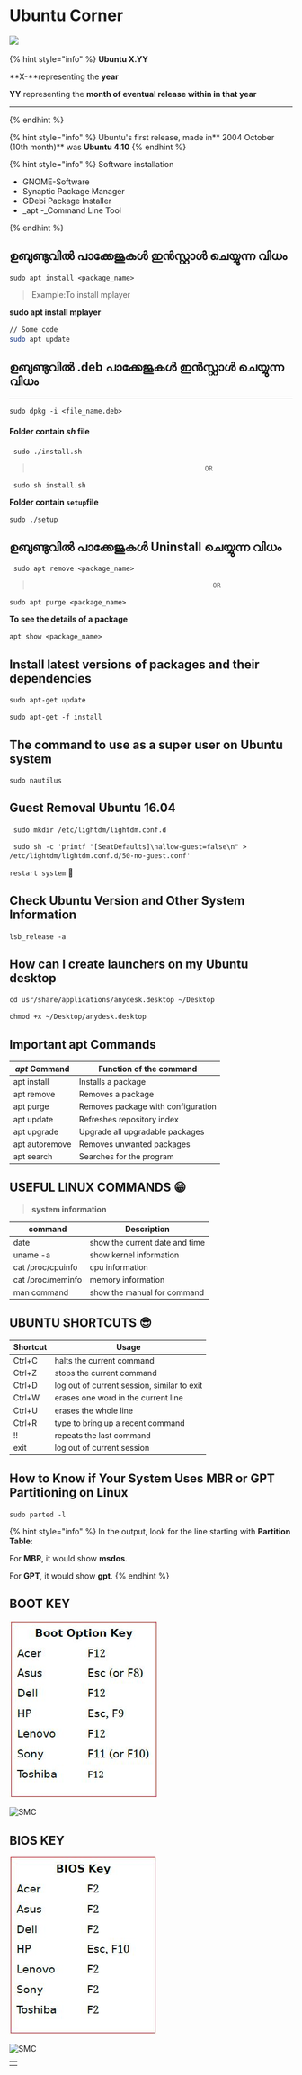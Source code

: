 # Ubuntu Corner

![](../.gitbook/assets/ubuntu_plain_wordmark_logo_icon\_146632.png)

{% hint style="info" %}
**Ubuntu X.YY**

**X-**representing the **year**

**YY** representing the **month of eventual release within in that year**

****
{% endhint %}

{% hint style="info" %}
Ubuntu's first release, made in** 2004 October (10th month)** was **Ubuntu 4.10**
{% endhint %}

{% hint style="info" %}
Software installation

* GNOME-Software
* Synaptic Package Manager
* GDebi Package Installer
* _apt -_Command Line Tool


{% endhint %}

## ഉബുണ്ടുവിൽ പാക്കേജുകൾ ഇൻസ്റ്റാൾ ചെയ്യുന്ന വിധം

```
sudo apt install <package_name>
```

> Example:To install mplayer

**sudo apt install mplayer**

```bash
// Some code
sudo apt update
```

## **ഉബുണ്ടുവിൽ .deb പാക്കേജുകൾ ഇൻസ്റ്റാൾ ചെയ്യുന്ന വിധം**

****

```
sudo dpkg -i <file_name.deb>  
```

#### **Folder contain **_**sh**_** file**

```
 sudo ./install.sh
```

>                                                OR

```
 sudo sh install.sh               
```

**Folder contain `setup`file**

```
sudo ./setup
```

## **ഉബുണ്ടുവിൽ പാക്കേജുകൾ Uninstall ചെയ്യുന്ന വിധം**

```
 sudo apt remove <package_name>                         
```

>                                                  OR

```
sudo apt purge <package_name>
```

**To see the details of a package**

```
apt show <package_name>
```

## Install **latest versions of packages and their dependencies**

```
sudo apt-get update
```

```
sudo apt-get -f install
```

## **The command to use as a super user on Ubuntu system**

```
sudo nautilus
```

##  **Guest Removal Ubuntu 16.04**

```
 sudo mkdir /etc/lightdm/lightdm.conf.d
```



```
 sudo sh -c 'printf "[SeatDefaults]\nallow-guest=false\n" > /etc/lightdm/lightdm.conf.d/50-no-guest.conf'
```

`restart system` :signal_strength: 

##  Check Ubuntu Version and Other System Information

```
lsb_release -a
```

## How can I create launchers on my Ubuntu desktop

```
cd usr/share/applications/anydesk.desktop ~/Desktop
```

```
chmod +x ~/Desktop/anydesk.desktop
```

## Important apt Commands

| _apt_ Command  | Function of the command            |
| -------------- | ---------------------------------- |
| apt install    | Installs a package                 |
| apt remove     | Removes a package                  |
| apt purge      | Removes package with configuration |
| apt update     | Refreshes repository index         |
| apt upgrade    | Upgrade all upgradable packages    |
| apt autoremove | Removes unwanted packages          |
| apt search     | Searches for the program           |

## USEFUL LINUX COMMANDS :grin: 

> **system information**

| **command**       | Description                    |
| ----------------- | ------------------------------ |
| date              | show the current date and time |
| uname -a          |  show kernel information       |
| cat /proc/cpuinfo |  cpu information               |
| cat /proc/meminfo | memory information             |
| man command       | show the manual for command    |

## UBUNTU SHORTCUTS :sunglasses: 

| Shortcut | Usage                                       |
| -------- | ------------------------------------------- |
| Ctrl+C   | halts the current command                   |
| Ctrl+Z   | stops the current command                   |
| Ctrl+D   | log out of current session, similar to exit |
| Ctrl+W   | erases one word in the current line         |
| Ctrl+U   | erases the whole line                       |
| Ctrl+R   |  type to bring up a recent command          |
| !!       | repeats the last command                    |
| exit     | log out of current session                  |

## How to Know if Your System Uses MBR or GPT Partitioning on  Linux

```
sudo parted -l
```

{% hint style="info" %}
 In the output, look for the line starting with **Partition Table**:

 For **MBR**, it would show **msdos**.

 For **GPT**, it would show **gpt**.
{% endhint %}

## BOOT KEY

![](../.gitbook/assets/boot.jpg)

![SMC](https://img.shields.io/badge/%20courtesy-KITE-120078)

## BIOS KEY

![](../.gitbook/assets/bios.jpg)

![SMC](https://img.shields.io/badge/%20courtesy-KITE-120078)

|   |
| - |
|   |
